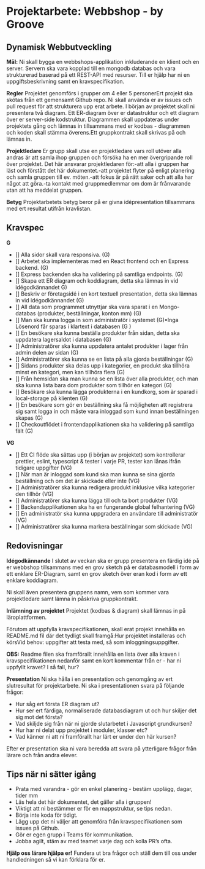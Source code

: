 # Projektarbete: Webbshop - by Groove

## Dynamisk Webbutveckling

**Mål:**
Ni skall bygga en webbshops-applikation inkluderande en klient och en server. Servern ska vara kopplad till en mongodb databas och vara strukturerad baserad på ett REST-API med resurser. Till er hjälp har ni en uppgiftsbeskrivning samt en kravspecifikation.

**Regler**
Projektet genomförs i grupper om 4 eller 5 personerErt projekt ska skötas från ett gemensamt Github repo. Ni skall använda er av issues och pull request för att strukturera upp erat arbete. I början av projektet skall ni presentera två diagram. Ett ER-diagram över er datastruktur och ett diagram över er server-side kodstruktur. Diagrammen skall uppdateras under projektets gång och lämnas in tillsammans med er kodbas - diagrammen och koden skall stämma överens.Ett gruppkontrakt skall skrivas på och lämnas in.

**Projektledare**
Er grupp skall utse en projektledare vars roll utöver alla andras är att samla ihop gruppen och försöka ha en mer övergripande roll över projektet. Det här ansvarar projektledaren för:-att alla i gruppen har läst och förstått det här dokumentet.-att projektet flyter på enligt planering och samla gruppen till ev. möten.-att fokus är på rätt saker och att alla har något att göra.-ta kontakt med gruppmedlemmar om dom är frånvarande utan att ha meddelat gruppen.

**Betyg**
Projektarbetets betyg beror på er givna idépresentation tillsammans med ert resultat utifrån kravlistan.

## Kravspec

**G**

- [] Alla sidor skall vara responsiva. (G)
- [] Arbetet ska implementeras med en React frontend och en Express backend. (G)
- [] Express backenden ska ha validering på samtliga endpoints. (G)
- [] Skapa ett ER diagram och koddiagram, detta ska lämnas in vid idégodkännandet G)
- [] Beskriv er företagsidé i en kort textuell presentation, detta ska lämnas in vid idégodkännandet (G)
- [] All data som programmet utnyttjar ska vara sparat i en Mongo-databas (produkter, beställningar, konton mm) (G)
- [] Man ska kunna logga in som administratör i systemet (G)•Inga Lösenord får sparas i klartext i databasen (G
  )
- [] En besökare ska kunna beställa produkter från sidan, detta ska uppdatera lagersaldot i databasen (G)
- [] Administratörer ska kunna uppdatera antalet produkter i lager från admin delen av sidan (G)
- [] Administratörer ska kunna se en lista på alla gjorda beställningar (G)
- [] Sidans produkter ska delas upp i kategorier, en produkt ska tillhöra minst en kategori, men kan tillhöra flera (G)
- [] Från hemsidan ska man kunna se en lista över alla produkter, och man ska kunna lista bara dom produkter som tillhör en kategori (G)
- [] Besökare ska kunna lägga produkterna i en kundkorg, som är sparad i local-storage på klienten (G)
- [] En besökare som gör en beställning ska få möjligheten att registrera sig samt logga in och måste vara inloggad som kund innan beställningen skapas (G)
- [] Checkoutflödet i frontendapplikationen ska ha validering på samtliga fält (G)

**VG**

- [] Ett CI flöde ska sättas upp (i början av projektet) som kontrollerar prettier, eslint, typescript & tester i varje PR, tester kan lånas ifrån tidigare uppgifter (VG)
- [] När man är inloggad som kund ska man kunna se sina gjorda beställning och om det är skickade eller inte (VG)
- [] Administratörer ska kunna redigera produkt inklusive vilka kategorier den tillhör (VG)
- [] Administratörer ska kunna lägga till och ta bort produkter (VG)
- [] Backendapplikationen ska ha en fungerande global felhantering (VG)
- [] En administratör ska kunna uppgradera en användare till administratör (VG)
- [] Administratörer ska kunna markera beställningar som skickade (VG)

## Redovisningar

**Idégodkännande**
I slutet av veckan ska er grupp presentera en färdig idé på er webbshop tillsammans med en grov sketch på er databasmodell i form av ett enklare ER-Diagram, samt en grov sketch över eran kod i form av ett enklare koddiagram.

Ni skall även presentera gruppens namn, vem som kommer vara projektledare samt lämna in påskriva gruppkontrakt.

**Inlämning av projektet**
Projektet (kodbas & diagram) skall lämnas in på läroplattformen.

Förutom att uppfylla kravspecifikationen, skall erat projekt innehålla en README.md fil där det tydligt skall framgå:Hur projektet installeras och körsVid behov: uppgifter att testa med, så som inloggningsuppgifter.

**OBS:**
Readme filen ska framförallt innehålla en lista över alla kraven i kravspecifikationen nedanför samt en kort kommentar från er - har ni uppfyllt kravet? I så fall, hur?

**Presentation**
Ni ska hålla i en presentation och genomgång av ert slutresultat för projektarbete. Ni ska i presentationen svara på följande frågor:

- Hur såg ert första ER diagram ut?
- Hur ser ert färdiga, normaliserade databasdiagram ut och hur skiljer det sig mot det första?
- Vad skiljde sig från när ni gjorde slutarbetet i Javascript grundkursen?
- Hur har ni delat upp projektet i moduler, klasser etc?
- Vad känner ni att ni framförallt har lärt er under den här kursen?

Efter er presentation ska ni vara beredda att svara på ytterligare frågor från lärare och från andra elever.

## Tips när ni sätter igång

- Prata med varandra - gör en enkel planering - bestäm upplägg, dagar, tider mm
- Läs hela det här dokumentet, det gäller alla i gruppen!
- Viktigt att ni bestämmer er för en mappstruktur, se tips nedan.
- Börja inte koda för tidigt.
- Lägg upp det ni väljer att genomföra från kravspecifikationen som issues på Github.
- Gör er egen grupp i Teams för kommunikation.
- Jobba agilt, stäm av med teamet varje dag och kolla PR’s ofta.

**Hjälp oss lärare hjälpa er!**
Fundera ut bra frågor och ställ dem till oss under handledningen så vi kan förklara för er.
